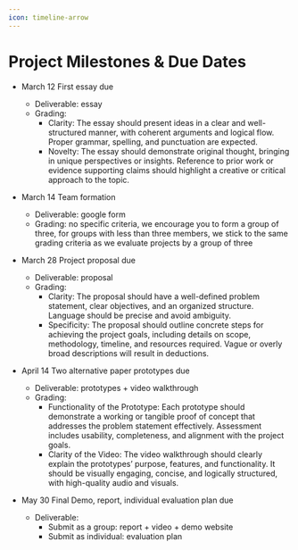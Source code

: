 ```yaml
---
icon: timeline-arrow
---
```


# Project Milestones & Due Dates

* March 12 First essay due
  * Deliverable: essay
  * Grading:
    * Clarity: The essay should present ideas in a clear and well-structured manner, with coherent arguments and logical flow. Proper grammar, spelling, and punctuation are expected.
    * Novelty: The essay should demonstrate original thought, bringing in unique perspectives or insights. Reference to prior work or evidence supporting claims should highlight a creative or critical approach to the topic.
      
* March 14 Team formation
  * Deliverable: google form
  * Grading: no specific criteria, we encourage you to form a group of three, for groups with less than three members, we stick to the same grading criteria as we evaluate projects by a group of three

* March 28 Project proposal due
  * Deliverable: proposal
  * Grading:
    * Clarity: The proposal should have a well-defined problem statement, clear objectives, and an organized structure. Language should be precise and avoid ambiguity.
    * Specificity: The proposal should outline concrete steps for achieving the project goals, including details on scope, methodology, timeline, and resources required. Vague or overly broad descriptions will result in deductions.
     
* April 14 Two alternative paper prototypes due
  * Deliverable: prototypes + video walkthrough
  * Grading:
    * Functionality of the Prototype: Each prototype should demonstrate a working or tangible proof of concept that addresses the problem statement effectively. Assessment includes usability, completeness, and alignment with the project goals.
    * Clarity of the Video: The video walkthrough should clearly explain the prototypes’ purpose, features, and functionality. It should be visually engaging, concise, and logically structured, with high-quality audio and visuals.

* May 30 Final Demo, report, individual evaluation plan due
  * Deliverable:&#x20;
    * Submit as a group: report + video + demo website
    * Submit as individual: evaluation plan

